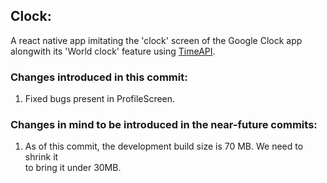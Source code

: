 ## Clock:

A react native app imitating the 'clock' screen of the Google Clock app  
alongwith its 'World clock' feature using [TimeAPI](https://www.timeapi.io/swagger/index.html).

### Changes introduced in this commit:

1. Fixed bugs present in ProfileScreen.

### Changes in mind to be introduced in the near-future commits:

1. As of this commit, the development build size is 70 MB. We need to shrink it  
   to bring it under 30MB.

